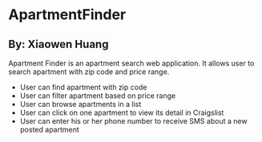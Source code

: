 # ApartmentFinder
## By: Xiaowen Huang

Apartment Finder is an apartment search web application. 
It allows user to search apartment with zip code and price range. 

* User can find apartment with zip code
* User can filter apartment based on price range
* User can browse apartments in a list
* User can click on one apartment to view its detail in Craigslist
* User can enter his or her phone number to receive SMS about a new posted apartment
